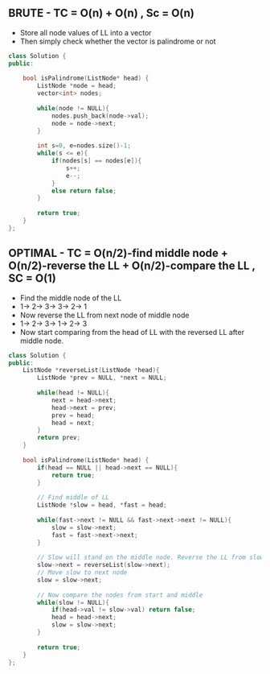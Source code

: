 ## BRUTE - TC = O(n) + O(n) ,  Sc = O(n)

- Store all node values of LL into a vector
- Then simply check whether the vector is palindrome or not

```cpp
class Solution {
public:
    
    bool isPalindrome(ListNode* head) {
        ListNode *node = head;
        vector<int> nodes;
        
        while(node != NULL){
            nodes.push_back(node->val);
            node = node->next;
        }
        
        int s=0, e=nodes.size()-1;
        while(s <= e){
            if(nodes[s] == nodes[e]){
                s++;
                e--;
            }
            else return false;
        }
        
        return true;
    }
};
```

## OPTIMAL - TC = O(n/2)-find middle node + O(n/2)-reverse the LL + O(n/2)-compare the LL , SC = O(1)

- Find the middle node of the LL
- 1-> 2-> 3-> 3-> 2-> 1
- Now reverse the LL from next node of middle node
- 1-> 2-> 3-> 1-> 2-> 3
- Now start comparing from the head of LL with the reversed LL after middle node.

```cpp
class Solution {
public:
    ListNode *reverseList(ListNode *head){
        ListNode *prev = NULL, *next = NULL;
        
        while(head != NULL){
            next = head->next;
            head->next = prev;
            prev = head;
            head = next;
        }
        return prev;
    }
    
    bool isPalindrome(ListNode* head) {
        if(head == NULL || head->next == NULL){
            return true;
        }
        
        // Find middle of LL
        ListNode *slow = head, *fast = head;
        
        while(fast->next != NULL && fast->next->next != NULL){
            slow = slow->next;
            fast = fast->next->next;
        }
        
        // Slow will stand on the middle node. Reverse the LL from slow->next node
        slow->next = reverseList(slow->next);
        // Move slow to next node
        slow = slow->next;
        
        // Now compare the nodes from start and middle 
        while(slow != NULL){
            if(head->val != slow->val) return false;
            head = head->next;
            slow = slow->next;
        }
        
        return true;
    }
};
```






